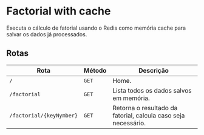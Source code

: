 # Factorial with cache
Executa o cálculo de fatorial usando o Redis como memória cache para salvar os dados já processados.

## Rotas
| Rota | Método | Descrição |
| ---- | ------ | --------- |
| `/` | `GET` | Home. |
| `/factorial` | `GET` | Lista todos os dados salvos em memória. |
| `/factorial/{keyNymber}` | `GET` | Retorna o resultado da fatorial, calcula caso seja necessário. |
